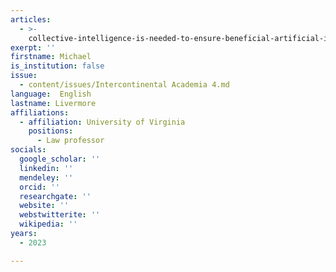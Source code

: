 ```yaml
---
articles:
  - >-
    collective-intelligence-is-needed-to-ensure-beneficial-artificial-intelligence
exerpt: ''
firstname: Michael
is_institution: false
issue:
  - content/issues/Intercontinental Academia 4.md
language:  English
lastname: Livermore
affiliations:
  - affiliation: University of Virginia
    positions:
      - Law professor
socials:
  google_scholar: ''
  linkedin: ''
  mendeley: ''
  orcid: ''
  researchgate: ''
  website: ''
  webstwitterite: ''
  wikipedia: ''
years:
  - 2023

---
```

